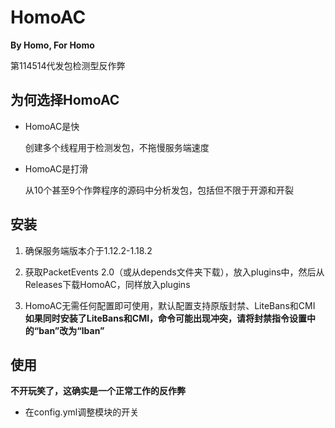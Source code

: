 # HomoAC

**By Homo, For Homo**

第114514代发包检测型反作弊

## 为何选择HomoAC

* HomoAC是快 
  
   创建多个线程用于检测发包，不拖慢服务端速度
  
* HomoAC是打滑
  
   从10个甚至9个作弊程序的源码中分析发包，包括但不限于开源和开裂
  
## 安装

1. 确保服务端版本介于1.12.2-1.18.2

2. 获取PacketEvents 2.0（或从depends文件夹下载），放入plugins中，然后从Releases下载HomoAC，同样放入plugins

3. HomoAC无需任何配置即可使用，默认配置支持原版封禁、LiteBans和CMI
   **如果同时安装了LiteBans和CMI，命令可能出现冲突，请将封禁指令设置中的“ban”改为“lban”**
   
## 使用

**不开玩笑了，这确实是一个正常工作的反作弊**

* 在config.yml调整模块的开关
